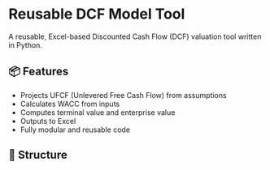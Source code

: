 # Reusable DCF Model Tool

A reusable, Excel-based Discounted Cash Flow (DCF) valuation tool written in Python.

## 📦 Features

- Projects UFCF (Unlevered Free Cash Flow) from assumptions
- Calculates WACC from inputs
- Computes terminal value and enterprise value
- Outputs to Excel
- Fully modular and reusable code

## 📂 Structure

